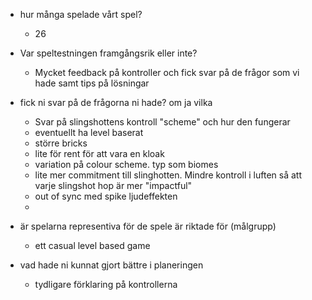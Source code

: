 
- hur många spelade vårt spel?
	- 26
- Var speltestningen framgångsrik eller inte?
	- Mycket feedback på kontroller och fick svar på de frågor som vi hade samt tips på lösningar
- fick ni svar på de frågorna ni hade? om ja vilka
	- Svar på slingshottens kontroll "scheme" och hur den fungerar
	- eventuellt ha level baserat
	- större bricks
	- lite för rent för att vara en kloak
	- variation på colour scheme. typ som biomes
	- lite mer commitment till slinghotten. Mindre kontroll i luften så att varje slingshot hop är mer "impactful"
	- out of sync med spike ljudeffekten
	- 

- är spelarna representiva för de spele är riktade för (målgrupp)
	- ett casual level based game

- vad hade ni kunnat gjort bättre i planeringen
	- tydligare förklaring på kontrollerna 